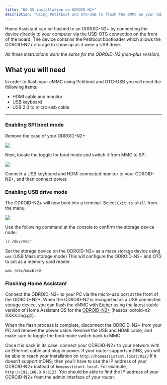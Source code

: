 ```yaml
---
title: "HA OS installation on ODROID-N2+"
description: "Using Petitboot and OTG-USB to flash the eMMC on your Odroid N2"
---
```


Home Assistant can be flashed to an ODROID-N2+ by connecting the device directly to your computer via the USB-OTG connection on the front of the board. The device contains the Petitboot bootloader which allows the ODROID-N2+ storage to show up as it were a USB drive.

_All these instructions work the same for the ODROID-N2 (non-plus version)._

## What you will need

In order to flash your eMMC using Petitboot and OTG-USB you will need the following items:

- HDMI cable and monitor
- USB keyboard
- USB 2.0 to micro-usb cable

---

### Enabling SPI boot mode

Remove the case of your ODROID-N2+

<img src='/images/hassio/screenshots/cased-removed.jpg' />

Next, locate the toggle for boot mode and switch it from MMC to SPI.

<img src='/images/hassio/screenshots/toggle_spi.png' />

Connect a USB keyboard and HDMI connected monitor to your ODROID-N2+, and then connect power.

### Enabling USB drive mode

The ODROID-N2+ will now boot into a terminal. Select `Exit to shell` from the menu.

<img src='/images/hassio/screenshots/exit-shell.png' />

Use the following command at the console to confirm the storage device node:

```bash
ls /dev/mmc*
```

Set the storage device on the ODROID-N2+ as a mass storage device using `ums` (USB Mass storage mode)
This will configure the ODROID-N2+ and OTG to act as a memory card reader.

```bash
ums /dev/mmcblk0
```

### Flashing Home Assistant

Connect the ODROID-N2+ to your PC via the micro-usb port at the front of the ODROID-N2+. When the ODROID-N2 is recognized as a USB connected storage device, you can flash the eMMC with [Etcher](https://www.balena.io/etcher/) using the latest stable version of Home Assistant OS for the [ODROID-N2+](https://github.com/home-assistant/operating-system/releases/latest) (hassos_odroid-n2-XXXX.img.gz).

When the flash process is complete, disconnect the ODROID-N2+ from your PC and remove the power cable. Remove the USB and HDMI cable, and make sure to toggle the boot mode switch back to MMC.

Once it is back in its case, connect your ODROID-N2+ to your network with an Ethernet cable and plug in power. If your router supports mDNS, you will be able to reach your installation on `http://homeassistant.local:8123`  If it doesn’t support mDNS, then you’ll have to use the IP address of your ODROID-N2+ instead of `homeassistant.local`. For example, `http://192.168.0.9:8123`. You should be able to find the IP address of your ODROID-N2+ from the admin interface of your router.
